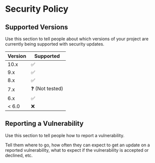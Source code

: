 # Security Policy

## Supported Versions

Use this section to tell people about which versions of your project are
currently being supported with security updates.

| Version | Supported          |
| ------- | ------------------ |
| 10.x    | ✅ |
| 9.x     | ✅ |
| 8.x     | ✅ |
| 7.x     | ❓ (Not tested) |
| 6.x     | ✅ |
| < 6.0   | :x: |

## Reporting a Vulnerability

Use this section to tell people how to report a vulnerability.

Tell them where to go, how often they can expect to get an update on a
reported vulnerability, what to expect if the vulnerability is accepted or
declined, etc.
